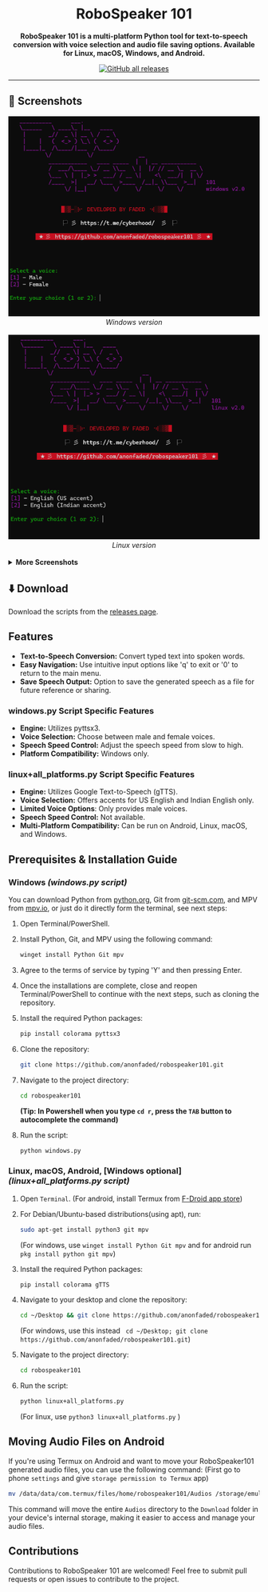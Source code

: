 <div align="center">

# RoboSpeaker 101

**RoboSpeaker 101 is a multi-platform Python tool for text-to-speech conversion with voice selection and audio file saving options. Available for Linux, macOS, Windows, and Android.**

[![GitHub all releases](https://img.shields.io/github/downloads/anonfaded/robospeaker101/total?label=Downloads&logo=github)](https://github.com/anonfaded/robospeaker101/releases/)

</div>

---

## 📱 Screenshots

<div align="center">
    <img src="/img/1.png" style="width: 700px; height: auto;" >
    <br>
    <em>Windows version</em>
    <br><br>
    <img src="/img/2.png" style="width: 700px; height: auto;" >
    <br>
    <em>Linux version</em>
    <br><br>
    </div>
    <details>
        <summary><strong>More Screenshots</strong></summary>
        <img src="/img/3.png" style="width: 700px; height: auto;" >
        <br>
        <img src="/img/4.png" style="width: 700px; height: auto;" >
        <br>
        <img src="/img/5.png" style="width: 700px; height: auto;" >
    </details>


## ⬇️ Download

Download the scripts from the [releases page](https://github.com/anonfaded/robospeaker101/releases).


## Features

- **Text-to-Speech Conversion:** Convert typed text into spoken words.
- **Easy Navigation:** Use intuitive input options like 'q' to exit or '0' to return to the main menu.
- **Save Speech Output:** Option to save the generated speech as a file for future reference or sharing.

### windows.py Script Specific Features

- **Engine:** Utilizes pyttsx3.
- **Voice Selection:** Choose between male and female voices.
- **Speech Speed Control:** Adjust the speech speed from slow to high.
- **Platform Compatibility:** Windows only.

### linux+all_platforms.py Script Specific Features

- **Engine:** Utilizes Google Text-to-Speech (gTTS).
- **Voice Selection:** Offers accents for US English and Indian English only.
- **Limited Voice Options**: Only provides male voices.
- **Speech Speed Control:** Not available.
- **Multi-Platform Compatibility:** Can be run on Android, Linux, macOS, and Windows.


## Prerequisites & Installation Guide


### Windows _(windows.py script)_

You can download Python from [python.org](https://www.python.org/downloads/), Git from [git-scm.com](https://git-scm.com/downloads), and MPV from [mpv.io](https://mpv.io/installation/), or just do it directly form the terminal, see next steps:
1. Open Terminal/PowerShell.
2. Install Python, Git, and MPV using the following command:
   ```bash
   winget install Python Git mpv
   ```
3. Agree to the terms of service by typing 'Y' and then pressing Enter.
4. Once the installations are complete, close and reopen Terminal/PowerShell to continue with the next steps, such as cloning the repository.
5. Install the required Python packages:
   ```bash
   pip install colorama pyttsx3
   ```

6. Clone the repository:
    ```bash
    git clone https://github.com/anonfaded/robospeaker101.git
    ```

7. Navigate to the project directory:
    ```bash
    cd robospeaker101
    ```
    **(Tip: In Powershell when you type `cd r`, press the `TAB` button to autocomplete the command)**

8. Run the script:
    ```bash
    python windows.py
    ```


### Linux, macOS, Android, [Windows optional] _(linux+all_platforms.py script)_
1. Open `Terminal`.
    (For android, install Termux from [F-Droid app store](https://f-droid.org/F-Droid.apk))
2. For Debian/Ubuntu-based distributions(using apt), run:

   ```bash
   sudo apt-get install python3 git mpv
   ```
   (For windows, use `winget install Python Git mpv` and for android run `pkg install python git mpv`)

3. Install the required Python packages: 
   ```bash
   pip install colorama gTTS
   ```

4. Navigate to your desktop and clone the repository:

   ```bash
   cd ~/Desktop && git clone https://github.com/anonfaded/robospeaker101.git
   ```
   (For windows, use this instead ` cd ~/Desktop; git clone https://github.com/anonfaded/robospeaker101.git`)

5. Navigate to the project directory: 
   ```bash
   cd robospeaker101
   ```

6. Run the script:
   ```bash
   python linux+all_platforms.py
   ```
   (For linux, use `python3 linux+all_platforms.py` )
   

## Moving Audio Files on Android

If you're using Termux on Android and want to move your RoboSpeaker101 generated audio files, you can use the following command:
(First go to phone `settings` and give `storage permission to Termux` app)

```bash
mv /data/data/com.termux/files/home/robospeaker101/Audios /storage/emulated/0/Download
```
This command will move the entire `Audios` directory to the `Download` folder in your device's internal storage, making it easier to access and manage your audio files.



## Contributions

Contributions to RoboSpeaker 101 are welcomed! Feel free to submit pull requests or open issues to contribute to the project.

